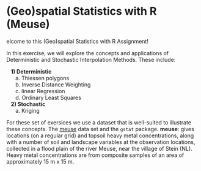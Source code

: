 # (Geo)spatial Statistics with R (Meuse)

elcome to this (Geo)spatial Statistics with R Assignment!

In this exercise, we will explore the concepts and applications of Deterministic and Stochastic Interpolation Methods. These include:

&nbsp;&nbsp;&nbsp;**1) Deterministic**  
&nbsp;&nbsp;&nbsp;&nbsp;&nbsp;&nbsp;a. Thiessen polygons  
&nbsp;&nbsp;&nbsp;&nbsp;&nbsp;&nbsp;b. Inverse Distance Weighting  
&nbsp;&nbsp;&nbsp;&nbsp;&nbsp;&nbsp;c. linear Regression  
&nbsp;&nbsp;&nbsp;&nbsp;&nbsp;&nbsp;d. Ordinary Least Squares  
&nbsp;&nbsp;&nbsp;**2) Stochastic**  
&nbsp;&nbsp;&nbsp;&nbsp;&nbsp;&nbsp;a. Kriging

For these set of exersices we use a dataset that is well-suited to illustrate these concepts. The [meuse](https://search.r-project.org/CRAN/refmans/sp/html/meuse.html) data set and the `gstat` package. 
**meuse**: gives locations (on a regular grid) and topsoil heavy metal concentrations, along with a number of soil and landscape variables at the observation locations, collected in a flood plain of the river Meuse, near the village of Stein (NL). Heavy metal concentrations are from composite samples of an area of approximately 15 m x 15 m.
